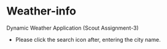 # Weather-info
Dynamic Weather Application (Scout Assignment-3)
- Please click the search icon after, entering the city name.
